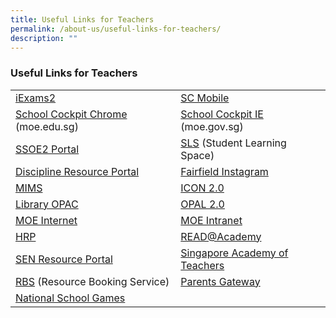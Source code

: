 ```yaml
---
title: Useful Links for Teachers
permalink: /about-us/useful-links-for-teachers/
description: ""
---
```

### Useful Links for Teachers

|  |  |
|---|---|
|  [iExams2](https://iexams.seab.gov.sg/login) | [SC Mobile](https://scmobile.moe.edu.sg/) |
| [School Cockpit Chrome](https://schoolcockpit.moe.gov.sg/academic) (moe.edu.sg) | [School Cockpit IE](https://schoolcockpit.moe.gov.sg/) (moe.gov.sg) |
| [SSOE2 Portal](https://ssoe2.moe.edu.sg/) | [SLS](https://learning.moe.edu.sg/) (Student Learning Space) |
| [Discipline Resource Portal](http://intranet.moe.gov.sg/guidancebranch/Discipline%20Resource%20Portal/Pages/Discipline_Resource_Portal_Home.aspx) | [Fairfield Instagram](https://www.instagram.com/ohitsfairfield/) |
| [MIMS](http://www.mims.moe.gov.sg/) | [ICON 2.0](https://icon.moe.edu.sg/) |
| [Library OPAC](https://schoolibrary.spydus.com.sg/fairfieldmethodistsec/cgi-bin/spydus.exe/MSGTRN/WPAC/HOME) | [OPAL 2.0](https://opal2.moe.edu.sg/) |
| [MOE Internet](https://www.moe.gov.sg/) | [MOE Intranet](https://intranet.moe.gov.sg/) |
| [HRP](https://www.hrp.gov.sg/) | [READ@Academy](http://readacademy.moe.edu.sg/) |
| [SEN Resource Portal](http://intranet.moe.gov.sg/Send/Pages/SEN_Resource_Portal.aspx)  | [Singapore Academy of Teachers](https://academyofsingaporeteachers.moe.edu.sg/) |
| [RBS](https://rbs.avero-tech.com/) (Resource Booking Service) | [Parents Gateway](https://pg.moe.edu.sg/) |
| [National School Games](https://nsg.moe.edu.sg/nis/#!/login)   |   |